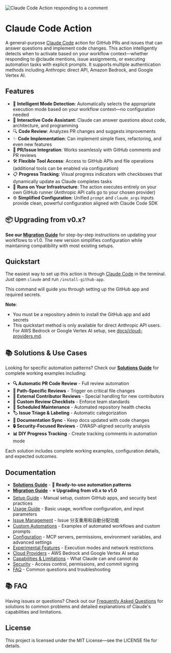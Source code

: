 ![Claude Code Action responding to a comment](https://github.com/user-attachments/assets/1d60c2e9-82ed-4ee5-b749-f9e021c85f4d)

# Claude Code Action

A general-purpose [Claude Code](https://claude.ai/code) action for GitHub PRs and issues that can answer questions and implement code changes. This action intelligently detects when to activate based on your workflow context—whether responding to @claude mentions, issue assignments, or executing automation tasks with explicit prompts. It supports multiple authentication methods including Anthropic direct API, Amazon Bedrock, and Google Vertex AI.

## Features

- 🎯 **Intelligent Mode Detection**: Automatically selects the appropriate execution mode based on your workflow context—no configuration needed
- 🤖 **Interactive Code Assistant**: Claude can answer questions about code, architecture, and programming
- 🔍 **Code Review**: Analyzes PR changes and suggests improvements
- ✨ **Code Implementation**: Can implement simple fixes, refactoring, and even new features
- 💬 **PR/Issue Integration**: Works seamlessly with GitHub comments and PR reviews
- 🛠️ **Flexible Tool Access**: Access to GitHub APIs and file operations (additional tools can be enabled via configuration)
- 📋 **Progress Tracking**: Visual progress indicators with checkboxes that dynamically update as Claude completes tasks
- 🏃 **Runs on Your Infrastructure**: The action executes entirely on your own GitHub runner (Anthropic API calls go to your chosen provider)
- ⚙️ **Simplified Configuration**: Unified `prompt` and `claude_args` inputs provide clean, powerful configuration aligned with Claude Code SDK

## 📦 Upgrading from v0.x?

**See our [Migration Guide](./docs/migration-guide.md)** for step-by-step instructions on updating your workflows to v1.0. The new version simplifies configuration while maintaining compatibility with most existing setups.

## Quickstart

The easiest way to set up this action is through [Claude Code](https://claude.ai/code) in the terminal. Just open `claude` and run `/install-github-app`.

This command will guide you through setting up the GitHub app and required secrets.

**Note**:

- You must be a repository admin to install the GitHub app and add secrets
- This quickstart method is only available for direct Anthropic API users. For AWS Bedrock or Google Vertex AI setup, see [docs/cloud-providers.md](./docs/cloud-providers.md).

## 📚 Solutions & Use Cases

Looking for specific automation patterns? Check our **[Solutions Guide](./docs/solutions.md)** for complete working examples including:

- **🔍 Automatic PR Code Review** - Full review automation
- **📂 Path-Specific Reviews** - Trigger on critical file changes
- **👥 External Contributor Reviews** - Special handling for new contributors
- **📝 Custom Review Checklists** - Enforce team standards
- **🔄 Scheduled Maintenance** - Automated repository health checks
- **🏷️ Issue Triage & Labeling** - Automatic categorization
- **📖 Documentation Sync** - Keep docs updated with code changes
- **🔒 Security-Focused Reviews** - OWASP-aligned security analysis
- **📊 DIY Progress Tracking** - Create tracking comments in automation mode

Each solution includes complete working examples, configuration details, and expected outcomes.

## Documentation

- **[Solutions Guide](./docs/solutions.md)** - **🎯 Ready-to-use automation patterns**
- **[Migration Guide](./docs/migration-guide.md)** - **⭐ Upgrading from v0.x to v1.0**
- [Setup Guide](./docs/setup.md) - Manual setup, custom GitHub apps, and security best practices
- [Usage Guide](./docs/usage.md) - Basic usage, workflow configuration, and input parameters
- [Issue Management](./docs/issue-management.md) - Issue 分支重用和自動分配功能
- [Custom Automations](./docs/custom-automations.md) - Examples of automated workflows and custom prompts
- [Configuration](./docs/configuration.md) - MCP servers, permissions, environment variables, and advanced settings
- [Experimental Features](./docs/experimental.md) - Execution modes and network restrictions
- [Cloud Providers](./docs/cloud-providers.md) - AWS Bedrock and Google Vertex AI setup
- [Capabilities & Limitations](./docs/capabilities-and-limitations.md) - What Claude can and cannot do
- [Security](./docs/security.md) - Access control, permissions, and commit signing
- [FAQ](./docs/faq.md) - Common questions and troubleshooting

## 📚 FAQ

Having issues or questions? Check out our [Frequently Asked Questions](./docs/faq.md) for solutions to common problems and detailed explanations of Claude's capabilities and limitations.

## License

This project is licensed under the MIT License—see the LICENSE file for details.
